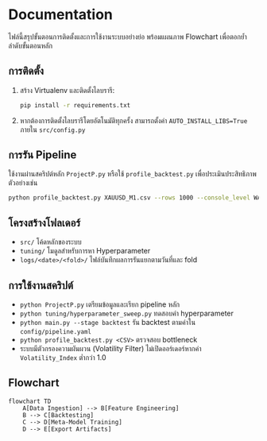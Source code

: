# Documentation

ไฟล์นี้สรุปขั้นตอนการติดตั้งและการใช้งานระบบอย่างย่อ พร้อมแผนภาพ Flowchart เพื่อตอกย้ำลำดับขั้นตอนหลัก

## การติดตั้ง
1. สร้าง Virtualenv และติดตั้งไลบรารี:
   ```bash
   pip install -r requirements.txt
   ```
2. หากต้องการติดตั้งไลบรารีโดยอัตโนมัติทุกครั้ง สามารถตั้งค่า `AUTO_INSTALL_LIBS=True` ภายใน `src/config.py`

## การรัน Pipeline
ใช้งานผ่านสคริปต์หลัก `ProjectP.py` หรือใช้ `profile_backtest.py` เพื่อประเมินประสิทธิภาพ ตัวอย่างเช่น
```bash
python profile_backtest.py XAUUSD_M1.csv --rows 1000 --console_level WARNING
```

## โครงสร้างโฟลเดอร์
- `src/` โค้ดหลักของระบบ
- `tuning/` โมดูลสำหรับการหา Hyperparameter
- `logs/<date>/<fold>/` ไฟล์บันทึกผลการรันแยกตามวันที่และ fold
## การใช้งานสคริปต์
- `python ProjectP.py` เตรียมข้อมูลและเรียก pipeline หลัก
- `python tuning/hyperparameter_sweep.py` ทดสอบค่า hyperparameter
- `python main.py --stage backtest` รัน backtest ตามค่าใน `config/pipeline.yaml`
- `python profile_backtest.py <CSV>` ตรวจสอบ bottleneck
- ระบบมีตัวกรองความผันผวน (Volatility Filter) ไม่เปิดออร์เดอร์หากค่า `Volatility_Index` ต่ำกว่า 1.0


## Flowchart
```mermaid
flowchart TD
    A[Data Ingestion] --> B[Feature Engineering]
    B --> C[Backtesting]
    C --> D[Meta-Model Training]
    D --> E[Export Artifacts]
```
